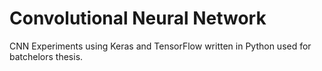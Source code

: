 # Convolutional Neural Network

CNN Experiments using Keras and TensorFlow written in Python used for batchelors thesis.
